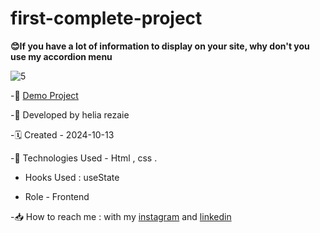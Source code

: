# first-complete-project
**😊If you have a lot of information to display on your site, why don't you use my accordion menu**

![5](https://github.com/user-attachments/assets/9f62756a-0b19-4d1d-8f9b-e10f78fc85ae)



-🔗 [Demo Project](https://helia-rz79.github.io/project1/)

-🙍 Developed by helia rezaie

-🗓️ Created - 2024-10-13

-📱 Technologies Used - Html , css .

- Hooks Used : useState 

- Role - Frontend

-📥 How to reach me : with my [instagram](https://www.instagram.com/helia.r-web) and [linkedin](https://www.linkedin.com/in/helia-rezaie-web)
